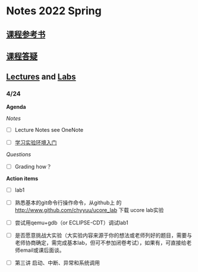 # Notes 2022 Spring

## [课程参考书](https://github.com/hmu1540/os_course_info#%E8%AF%BE%E7%A8%8B%E5%8F%82%E8%80%83%E4%B9%A6)

## [课程答疑](https://github.com/hmu1540/os_course_info#%E8%AF%BE%E7%A8%8B%E7%AD%94%E7%96%91)

##  [Lectures](https://github.com/LearningOS/os-lectures/) and [Labs](https://www.lanqiao.cn/courses/221/learning/?id=709)

### 4/24 

**Agenda**

*Notes*

- [ ] Lecture Notes see OneNote

- [ ] [学习实验环境入门](https://www.lanqiao.cn/courses/221/learning/?id=709)

*Questions*

- [ ] Grading how？

**Action items**

- [ ] lab1
- [ ] 熟悉基本的git命令行操作命令，从github上 的 http://www.github.com/chyyuu/ucore_lab 下载 ucore lab实验
- [ ] 尝试用qemu+gdb（or ECLIPSE-CDT）调试lab1
- [ ] 是否愿意挑战大实验（大实验内容来源于你的想法或老师列好的题目，需要与老师协商确定，需完成基本lab，但可不参加闭卷考试），如果有，可直接给老师email或课后面谈。
- [ ] 第三讲 启动、中断、异常和系统调用

